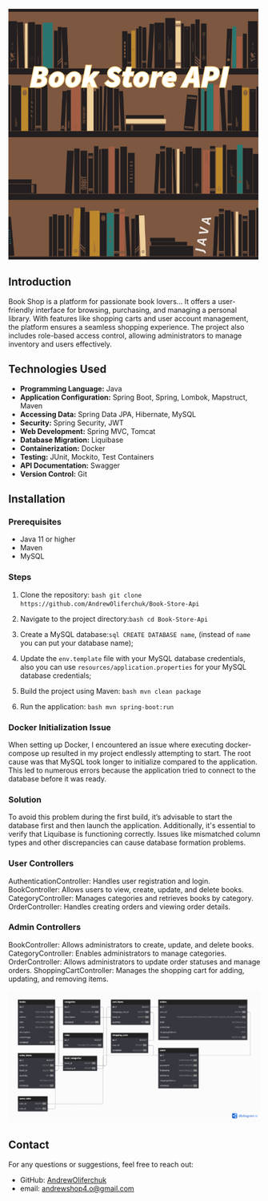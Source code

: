 ![screenshot](https://github.com/AndrewOliferchuk/Book-Store-Api/blob/master/Untitled.png)

## Introduction

Book Shop is a platform for passionate book lovers...
It offers a user-friendly interface for browsing, purchasing, and managing a personal library. 
With features like shopping carts and user account management, the platform ensures a seamless shopping experience. 
The project also includes role-based access control, allowing administrators to manage inventory and users effectively.


## Technologies Used

* **Programming Language:** Java
* **Application Configuration:** Spring Boot, Spring, Lombok, Mapstruct, Maven
* **Accessing Data:** Spring Data JPA, Hibernate, MySQL
* **Security:** Spring Security, JWT
* **Web Development:** Spring MVC, Tomcat
* **Database Migration:** Liquibase
* **Containerization:** Docker
* **Testing:** JUnit, Mockito, Test Containers
* **API Documentation:** Swagger
* **Version Control:** Git

## Installation

### Prerequisites

- Java 11 or higher
- Maven
- MySQL


### Steps

1. Clone the repository:
   `bash git clone https://github.com/AndrewOliferchuk/Book-Store-Api`

2. Navigate to the project directory:`bash cd Book-Store-Api`

3. Create a MySQL database:`sql
   CREATE DATABASE name`, (instead of `name` you can put your database name);

4. Update the `env.template` file with your MySQL database credentials, also
   you can use `resources/application.properties` for your MySQL database credentials;

5. Build the project using Maven:
   `bash
   mvn clean package
   `

6. Run the application:
   `bash
   mvn spring-boot:run
   `


### Docker Initialization Issue

When setting up Docker, I encountered an issue where executing docker-compose up resulted in my project endlessly attempting to start. 
The root cause was that MySQL took longer to initialize compared to the application. 
This led to numerous errors because the application tried to connect to the database before it was ready.

### Solution
To avoid this problem during the first build, it’s advisable to start the database first and then launch the application. 
Additionally, it's essential to verify that Liquibase is functioning correctly. 
Issues like mismatched column types and other discrepancies can cause database formation problems.


### User Controllers

AuthenticationController: Handles user registration and login.
BookController: Allows users to view, create, update, and delete books.
CategoryController: Manages categories and retrieves books by category.
OrderController: Handles creating orders and viewing order details.

### Admin Controllers
BookController: Allows administrators to create, update, and delete books.
CategoryController: Enables administrators to manage categories.
OrderController: Allows administrators to update order statuses and manage orders.
ShoppingCartController: Manages the shopping cart for adding, updating, and removing items.


![screenshot](https://github.com/AndrewOliferchuk/Book-Store-Api/blob/master/Untitled%20(2).png)

## Contact

For any questions or suggestions, feel free to reach out:

- GitHub: [AndrewOliferchuk](https://github.com/AndrewOliferchuk)
- email: andrewshop4.o@gmail.com
